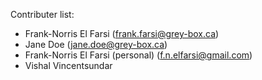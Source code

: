 Contributer list:

- Frank-Norris El Farsi (frank.farsi@grey-box.ca)
- Jane Doe (jane.doe@grey-box.ca)
- Frank-Norris El Farsi (personal) (f.n.elfarsi@gmail.com)
- Vishal Vincentsundar
